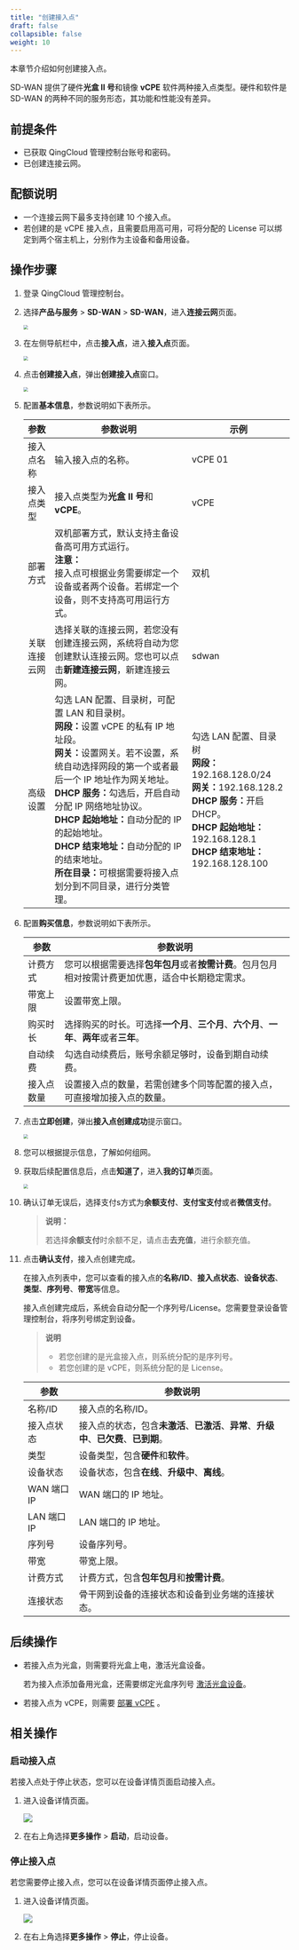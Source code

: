 ```yaml
---
title: "创建接入点"
draft: false
collapsible: false
weight: 10
---
```


本章节介绍如何创建接入点。

SD-WAN 提供了硬件**光盒 II 号**和镜像 **vCPE** 软件两种接入点类型。硬件和软件是 SD-WAN 的两种不同的服务形态，其功能和性能没有差异。

## 前提条件

- 已获取 QingCloud 管理控制台账号和密码。
- 已创建连接云网。

## 配额说明

- 一个连接云网下最多支持创建 10 个接入点。
- 若创建的是 vCPE 接入点，且需要启用高可用，可将分配的 License 可以绑定到两个宿主机上，分别作为主设备和备用设备。

## 操作步骤

1. 登录 QingCloud 管理控制台。

2. 选择**产品与服务** > **SD-WAN** > **SD-WAN**，进入**连接云网**页面。

   <img src="../../../_images/qs_cloud_network.png" style="zoom:50%;" />

3. 在左侧导航栏中，点击**接入点**，进入**接入点**页面。

   <img src="../../../_images/qs_light_access.png" style="zoom:50%;" />

4. 点击**创建接入点**，弹出**创建接入点**窗口。

   <img src="../../../_images/qs_light_access_config.png" style="zoom:50%;" />

5. 配置**基本信息**，参数说明如下表所示。

   | 参数         | 参数说明                                                     | 示例                                                         |
   | ------------ | ------------------------------------------------------------ | ------------------------------------------------------------ |
   | 接入点名称   | 输入接入点的名称。                                           | vCPE 01                                                      |
   | 接入点类型   | 接入点类型为**光盒 II 号**和 **vCPE**。                      | vCPE                                                         |
   | 部署方式     | 双机部署方式，默认支持主备设备高可用方式运行。<br />**注意：**<br />接入点可根据业务需要绑定一个设备或者两个设备。若绑定一个设备，则不支持高可用运行方式。 | 双机                                                         |
   | 关联连接云网 | 选择关联的连接云网，若您没有创建连接云网，系统将自动为您创建默认连接云网。您也可以点击**新建连接云网**，新建连接云网。 | sdwan                                                        |
   | 高级设置     | 勾选 LAN 配置、目录树，可配置 LAN 和目录树。<br /><b>网段：</b>设置 vCPE 的私有 IP 地址段。<br /><b>网关：</b>设置网关。若不设置，系统自动选择网段的第一个或者最后一个 IP 地址作为网关地址。<br /><b>DHCP 服务：</b>勾选后，开启自动分配 IP 网络地址协议。<br /><b>DHCP 起始地址：</b>自动分配的 IP 的起始地址。<br /><b>DHCP 结束地址：</b>自动分配的 IP 的结束地址。<br /><b>所在目录：</b>可根据需要将接入点划分到不同目录，进行分类管理。 | 勾选 LAN 配置、目录树<br /><b>网段：</b>192.168.128.0/24<br /><b>网关：</b>192.168.128.2<br /><b>DHCP 服务：</b>开启 DHCP。<br /><b>DHCP 起始地址：</b>192.168.128.1<br /><b>DHCP 结束地址：</b>192.168.128.100 |

6. 配置**购买信息**，参数说明如下表所示。

   | 参数       | 参数说明                                                     |
   | ---------- | ------------------------------------------------------------ |
   | 计费方式   | 您可以根据需要选择**包年包月**或者**按需计费**。包月包月相对按需计费更加优惠，适合中长期稳定需求。 |
   | 带宽上限   | 设置带宽上限。                                               |
   | 购买时长   | 选择购买的时长。可选择**一个月**、**三个月**、**六个月**、**一年**、**两年**或者**三年**。 |
   | 自动续费   | 勾选自动续费后，账号余额足够时，设备到期自动续费。           |
   | 接入点数量 | 设置接入点的数量，若需创建多个同等配置的接入点，可直接增加接入点的数量。 |

7. 点击**立即创建**，弹出**接入点创建成功**提示窗口。

   <img src="../../../_images/qs_vcpe_access_success.png" style="zoom:50%;" />

8. 您可以根据提示信息，了解如何组网。

9. 获取后续配置信息后，点击**知道了**，进入**我的订单**页面。

   <img src="../../../_images/um_order_confirm.png" style="zoom:50%;" />

10. 确认订单无误后，选择支付s方式为**余额支付**、**支付宝支付**或者**微信支付**。

    > **说明：**
    >
    > 若选择**余额支付**时余额不足，请点击**去充值**，进行余额充值。

11. 点击**确认支付**，接入点创建完成。

    在接入点列表中，您可以查看的接入点的**名称/ID**、**接入点状态**、**设备状态**、**类型**、**序列号**、**带宽**等信息。
    
    接入点创建完成后，系统会自动分配一个序列号/License。您需要登录设备管理控制台，将序列号绑定到设备。
    
    > **说明**
    >
    > - 若您创建的是光盒接入点，则系统分配的是序列号。
    >- 若您创建的是 vCPE，则系统分配的是 License。
    
    | 参数        | 参数说明                                                     |
    | ----------- | ------------------------------------------------------------ |
    | 名称/ID     | 接入点的名称/ID。                                            |
    | 接入点状态  | 接入点的状态，包含**未激活**、**已激活**、**异常**、**升级中**、**已欠费**、**已到期**。 |
    | 类型        | 设备类型，包含**硬件**和**软件**。                           |
    | 设备状态    | 设备状态，包含**在线**、**升级中**、**离线**。               |
    | WAN 端口 IP | WAN 端口的 IP 地址。                                         |
    | LAN 端口 IP | LAN 端口的 IP 地址。                                         |
    | 序列号      | 设备序列号。                                                 |
    | 带宽        | 带宽上限。                                                   |
    | 计费方式    | 计费方式，包含**包年包月**和**按需计费**。                   |
    | 连接状态    | 骨干网到设备的连接状态和设备到业务端的连接状态。             |
    

## 后续操作

- 若接入点为光盒，则需要将光盒上电，激活光盒设备。

  若为接入点添加备用光盒，还需要绑定光盒序列号 [激活光盒设备](../../../equipment/30_bind_equipment/)。

- 若接入点为 vCPE，则需要 [部署 vCPE](../../../vcpe/30_deploy_script/) 。

## 相关操作

### 启动接入点

若接入点处于停止状态，您可以在设备详情页面启动接入点。

1. 进入设备详情页面。

   ![](../../../_images/um_equip_details.png)

2. 在右上角选择**更多操作** > **启动**，启动设备。

### 停止接入点

若您需要停止接入点，您可以在设备详情页面停止接入点。

1. 进入设备详情页面。

   ![](../../../_images/um_equip_details.png)

2. 在右上角选择**更多操作** > **停止**，停止设备。


